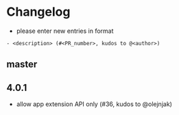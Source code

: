 # Changelog

- please enter new entries in format 

```
- <description> (#<PR_number>, kudos to @<author>)
```

## master

## 4.0.1

- allow app extension API only (#36, kudos to @olejnjak)